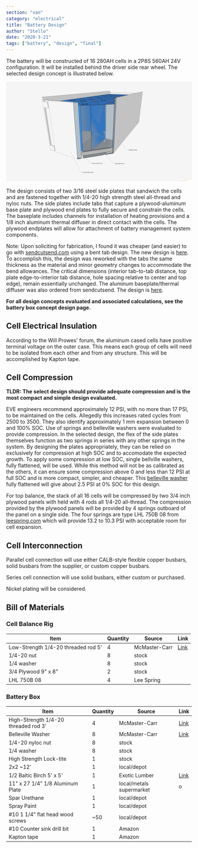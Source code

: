 ```yaml
---
section: "van"
category: "electrical"
title: "Battery Design"
author: "Stello"
date: "2020-3-21"
tags: ["battery", "design", "final"]
---
```


The battery will be constructed of 16 280AH cells in a 2P8S 560AH 24V configuration.  It will be installed behind the driver side rear wheel.  The selected design concept is illustrated below.

![](battery_configuration_concept_D_all_components.jpg)

The design consists of two 3/16 steel side plates that sandwich the cells and are fastened together with 1/4-20 high strength steel all-thread and nyloc nuts.  The side plates include tabs that capture a plywood-aluminum base plate and plywood end plates to fully secure and constrain the cells.  The baseplate includes channels for installation of heating provisions and a 1/8 inch aluminum thermal diffuser in direct contact with the cells.  The plywood endplates will allow for attachment of battery management system components.

Note: Upon soliciting for fabrication, I found it was cheaper (and easier) to go with [sendcutsend.com](sendcutsend.com) using a bent tab design.  The new design is [here](sideplates_bends_r1.dxf).  To accomplish this, the design was reworked with the tabs the same thickness as the material and minor geometry changes to accommodate the bend allowances.  The critical dimensions (interior tab-to-tab distance, top plate edge-to-interior tab distance, hole spacing relative to center and top edge), remain essentially unchanged.  The aluminum baseplate/thermal diffuser was also ordered from sendcutsend.  The design is [here](aluminum_thermal_diffuser.dxf).

**For all design concepts evaluated and associated calculations, see the battery box concept design page.**

## Cell Electrical Insulation

According to the Will Prowes' forum, the aluminum cased cells have positive terminal voltage on the outer case.  This means each group of cells will need to be isolated from each other and from any structure.  This will be accomplished by Kapton tape.

## Cell Compression

**TLDR: The select design should provide adequate compression and is the most compact and simple design evaluated.**

EVE engineers recommend approximately 12 PSI, with no more than 17 PSI, to be maintained on the cells.  Allegedly this increases rated cycles from 2500 to 3500.  They also identify approximately 1 mm expansion between 0 and 100% SOC.   Use of springs and belleville washers were evaluated to provide compression.  In the selected design, the flex of the side plates themselves function as two springs in series with any other springs in the system.  By designing the plates appropriately, they can be relied on exclusively for compression at high SOC and to accomodate the expected growth.  To apply some compression at low SOC, single bellville washers, fully flattened, will be used.  While this method will not be as calibrated as the others, it can ensure some compression above 0 and less than 12 PSI at full SOC and is more compact, simpler, and cheaper.   This [belleville washer](https://www.mcmaster.com/9712K61/) fully flattened will give about 2.5 PSI at 0% SOC for this design.

For top balance, the stack of all 16 cells will be compressed by two 3/4 inch plywood panels with held with 4 rods all 1/4-20 all-thread.  The compression provided by the plywood panels will be provided by 4 springs outboard of the panel on a single side.  The four springs are type LHL 750B 08 from [leespring.com](https://www.leespring.com/compression-springs) which will provide 13.2 to 10.3 PSI with acceptable room for cell expansion.

## Cell Interconnection

Parallel cell connection will use either CALB-style flexible copper busbars, solid busbars from the supplier, or custom copper busbars.

Series cell connection will use solid busbars, either custom or purchased.

Nickel plating will be considered.

## Bill of Materials

### Cell Balance Rig

| Item                                | Quantity | Source        | Link                                        |
| ----------------------------------- | -------- | ------------- | ------------------------------------------- |
| Low-Strength 1/4-20 threaded rod 5' | 4        | McMaster-Carr | [Link](https://www.mcmaster.com/98837A054/) |
| 1/4-20 nut                          | 8        | stock         |                                             |
| 1/4 washer                          | 8        | stock         |                                             |
| 3/4 Plywood 9" x 8"                 | 2        | stock         |                                             |
| LHL 750B 08                         | 4        | Lee Spring    |                                             |

### Battery Box

| Item                                 | Quantity | Source                   | Link                                          |
| ------------------------------------ | -------- | ------------------------ | --------------------------------------------- |
| High-Strength 1/4-20 threaded rod 3' | 4        | McMaster-Carr            | [Link](https://www.mcmaster.com/3313N11/)     |
| Belleville Washer                    | 8        | McMaster-Carr            | [Link](https://www.mcmaster.com/9712K62/)     |
| 1/4-20 nyloc nut                     | 8        | stock                    |                                               |
| 1/4 washer                           | 8        | stock                    |                                               |
| High Strength Lock-tite              | 1        | stock                    |                                               |
| 2x2 ~12'                             | 1        | local/depot              |                                               |
| 1/2 Baltic Birch 5' x 5'             | 1        | Exotic Lumber            | [Link](https://www.exoticlumber.com/plywood/) |
| 11" x 27 1/4" 1/8 Aluminum Plate     | 1        | local/metals supermarket | o                                             |
| Spar Urethane                        | 1        | local/depot              |                                               |
| Spray Paint                          | 1        | local/depot              |                                               |
| #10 1 1/4" flat head wood screws     | ~50      | local/depot              |                                               |
| #10 Counter sink drill bit           | 1        | Amazon                   |                                               |
| Kapton tape                          | 1        | Amazon                   |                                               |

